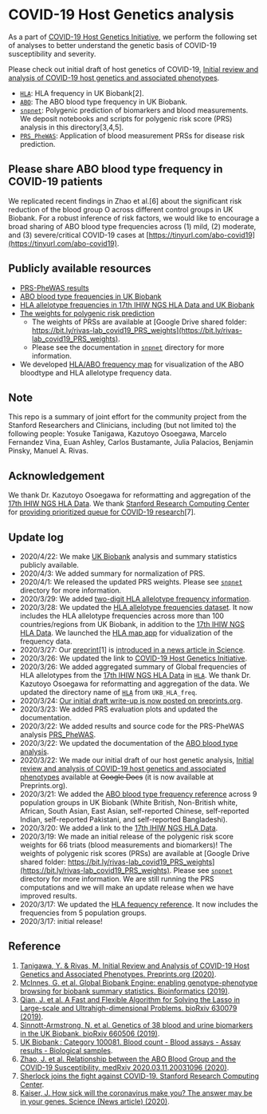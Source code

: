 # COVID-19 Host Genetics analysis

As a part of [COVID-19 Host Genetics Initiative](https://covid19hg.netlify.com/), we perform the following set of analyses to better understand the genetic basis of COVID-19 susceptibility and severity.

Please check out initial draft of host genetics of COVID-19, [Initial review and analysis of COVID-19 host genetics and associated phenotypes](https://doi.org/10.20944/preprints202003.0356.v1).

- [`HLA`](/HLA): HLA frequency in UK Biobank[2].
- [`ABO`](/ABO): The ABO blood type frequency in UK Biobank.
- [`snpnet`](/snpnet): Polygenic prediction of biomarkers and blood measurements. We deposit notebooks and scripts for polygenic risk score (PRS) analysis in this directory[3,4,5].
- [`PRS_PheWAS`](PRS_PheWAS): Application of blood measurement PRSs for disease risk prediction.

## Please share ABO blood type frequency in COVID-19 patients

We replicated recent findings in Zhao et al.[6] about the significant risk reduction of the blood group O across different control groups in UK Biobank. For a robust inference of risk factors, we would like to encourage a broad sharing of ABO blood type frequencies across (1) mild, (2) moderate, and (3) severe/critical COVID-19 cases at [https://tinyurl.com/abo-covid19](https://tinyurl.com/abo-covid19).

## Publicly available resources

- [PRS-PheWAS results](/PRS_PheWAS)
- [ABO blood type frequencies in UK Biobank](/ABO)
- [HLA allelotype frequencies in 17th IHIW NGS HLA Data and UK Biobank](/HLA)
- [The weights for polygenic risk prediction](/snpnet)
  - The weights of PRSs are available at [Google Drive shared folder: https://bit.ly/rivas-lab_covid19_PRS_weights](https://bit.ly/rivas-lab_covid19_PRS_weights).
  - Please see the documentation in [`snpnet`](/snpnet) directory for more information.
- We developed [HLA/ABO frequency map](https://biobankengine.shinyapps.io/hla-map/) for visualization of the ABO bloodtype and HLA allelotype frequency data.

## Note

This repo is a summary of joint effort for the community project from the Stanford Researchers and Clinicians, including (but not limited to) the following people: Yosuke Tanigawa, Kazutoyo Osoegawa, Marcelo Fernandez Vina, Euan Ashley, Carlos Bustamante, Julia Palacios, Benjamin Pinsky, Manuel A. Rivas.

## Acknowledgement

We thank Dr. Kazutoyo Osoegawa for reformatting and aggregation of the [17th IHIW NGS HLA Data](http://17ihiw.org/17th-ihiw-ngs-hla-data/). We thank [Stanford Research Computing Center](https://srcc.stanford.edu/) for [providing prioritized queue for COVID-19 research](http://news.sherlock.stanford.edu/posts/sherlock-joins-the-fight-against-covid-19)[7].

## Update log
- 2020/4/22: We make [UK Biobank](https://github.com/rivas-lab/covid19/tree/master/UKB_covid19_GWAS) analysis and summary statistics publicly available.
- 2020/4/3: We added summary for normalization of PRS.
- 2020/4/1: We released the updated PRS weights. Please see [`snpnet`](/snpnet) directory for more information.
- 2020/3/29: We added [two-digit HLA allelotype frequency information](/HLA).
- 2020/3/28: We updated the [HLA allelotype frequencies dataset](/HLA). It now includes the HLA allelotype frequencies across more than 100 countries/regions from UK Biobank, in addition to the [17th IHIW NGS HLA Data](http://17ihiw.org/17th-ihiw-ngs-hla-data/). We launched the [HLA map app](https://biobankengine.shinyapps.io/hla-map/) for vidualization of the frequency data.
- 2020/3/27: Our [preprint](https://doi.org/10.20944/preprints202003.0356.v1)[1] is [introduced in a news article in Science](https://doi.org/10.1126/science.abb9192).
- 2020/3/26: We updated the link to [COVID-19 Host Genetics Initiative](https://covid19hg.netlify.com/).
- 2020/3/26: We added aggregated summary of Global frequencies of HLA allelotypes from the [17th IHIW NGS HLA Data](http://17ihiw.org/17th-ihiw-ngs-hla-data/) in [`HLA`](HLA). We thank Dr. Kazutoyo Osoegawa for reformatting and aggregation of the data. We updated the directory name of [`HLA`](HLA) from `UKB_HLA_freq`.
- 2020/3/24: [Our initial draft write-up is now posted on preprints.org](https://doi.org/10.20944/preprints202003.0356.v1).
- 2020/3/23: We added PRS evaluation plots and updated the documentation.
- 2020/3/22: We added results and source code for the PRS-PheWAS analysis [PRS_PheWAS](/PRS_PheWAS).
- 2020/3/22: We updated the documentation of the [ABO blood type analysis](/ABO).
- 2020/3/22: We made our initial draft of our host genetic analysis, [Initial review and analysis of COVID-19 host genetics and associated phenotypes](https://doi.org/10.20944/preprints202003.0356.v1) available at ~~Google Docs~~ (it is now available at Preprints.org).
- 2020/3/21: We added the [ABO blood type frequency reference](/ABO) across 9 population groups in UK Biobank (White British, Non-British white, African, South Asian, East Asian, self-reported Chinese, self-reported Indian, self-reported Pakistani, and self-reported Bangladeshi).
- 2020/3/20: We added a link to the [17th IHIW NGS HLA Data](http://17ihiw.org/17th-ihiw-ngs-hla-data/).
- 2020/3/19: We made an initial release of the polygenic risk score weights for 66 triats (blood measurements and biomarkers)! The weights of polygenic risk scores (PRSs) are available at [Google Drive shared folder: https://bit.ly/rivas-lab_covid19_PRS_weights](https://bit.ly/rivas-lab_covid19_PRS_weights). Please see [`snpnet`](/snpnet) directory for more information. We are still running the PRS computations and we will make an update release when we have improved results.
- 2020/3/17: We updated the [HLA fequency reference](/HLA). It now includes the frequencies from 5 population groups.
- 2020/3/17: initial release!

## Reference

1. [Tanigawa, Y. & Rivas, M. Initial Review and Analysis of COVID-19 Host Genetics and Associated Phenotypes. Preprints.org (2020)](https://doi.org/10.20944/preprints202003.0356.v1).
2. [McInnes, G. et al. Global Biobank Engine: enabling genotype-phenotype browsing for biobank summary statistics. Bioinformatics (2019)](https://doi.org/10.1093/bioinformatics/bty999).
3. [Qian, J. et al. A Fast and Flexible Algorithm for Solving the Lasso in Large-scale and Ultrahigh-dimensional Problems. bioRxiv 630079 (2019)](https://doi.org/doi:10.1101/630079).
4. [Sinnott-Armstrong, N. et al. Genetics of 38 blood and urine biomarkers in the UK Biobank. bioRxiv 660506 (2019)](https://doi.org/10.1101/660506).
5. [UK Biobank : Category 100081. Blood count - Blood assays - Assay results - Biological samples](http://biobank.ctsu.ox.ac.uk/crystal/label.cgi?id=100081).
6. [Zhao, J. et al. Relationship between the ABO Blood Group and the COVID-19 Susceptibility. medRxiv 2020.03.11.20031096 (2020)](https://doi.org/10.1101/2020.03.11.20031096).
7. [Sherlock joins the fight against COVID-19. Stanford Research Computing Center](http://news.sherlock.stanford.edu/posts/sherlock-joins-the-fight-against-covid-19).
8. [Kaiser, J. How sick will the coronavirus make you? The answer may be in your genes. Science (News article) (2020)](https://doi.org/10.1126/science.abb9192).
